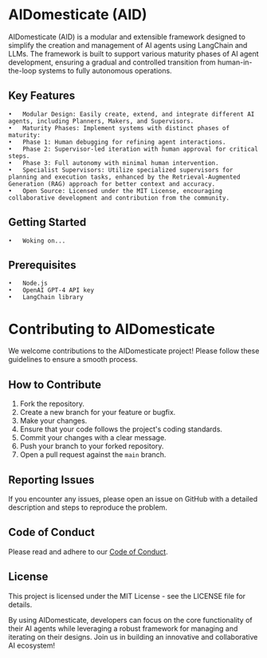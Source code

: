 # AIDomesticate (AID)

AIDomesticate (AID) is a modular and extensible framework designed to simplify the creation and management of AI agents using LangChain and LLMs. The framework is built to support various maturity phases of AI agent development, ensuring a gradual and controlled transition from human-in-the-loop systems to fully autonomous operations.

## Key Features

    •	Modular Design: Easily create, extend, and integrate different AI agents, including Planners, Makers, and Supervisors.
    •	Maturity Phases: Implement systems with distinct phases of maturity:
    •	Phase 1: Human debugging for refining agent interactions.
    •	Phase 2: Supervisor-led iteration with human approval for critical steps.
    •	Phase 3: Full autonomy with minimal human intervention.
    •	Specialist Supervisors: Utilize specialized supervisors for planning and execution tasks, enhanced by the Retrieval-Augmented Generation (RAG) approach for better context and accuracy.
    •	Open Source: Licensed under the MIT License, encouraging collaborative development and contribution from the community.

## Getting Started

    •	Woking on...

## Prerequisites

    •	Node.js
    •	OpenAI GPT-4 API key
    •	LangChain library

# Contributing to AIDomesticate

We welcome contributions to the AIDomesticate project! Please follow these guidelines to ensure a smooth process.

## How to Contribute

1. Fork the repository.
2. Create a new branch for your feature or bugfix.
3. Make your changes.
4. Ensure that your code follows the project's coding standards.
5. Commit your changes with a clear message.
6. Push your branch to your forked repository.
7. Open a pull request against the `main` branch.

## Reporting Issues

If you encounter any issues, please open an issue on GitHub with a detailed description and steps to reproduce the problem.

## Code of Conduct

Please read and adhere to our [Code of Conduct](CODE_OF_CONDUCT.md).

## License

This project is licensed under the MIT License - see the LICENSE file for details.

By using AIDomesticate, developers can focus on the core functionality of their AI agents while leveraging a robust framework for managing and iterating on their designs. Join us in building an innovative and collaborative AI ecosystem!
